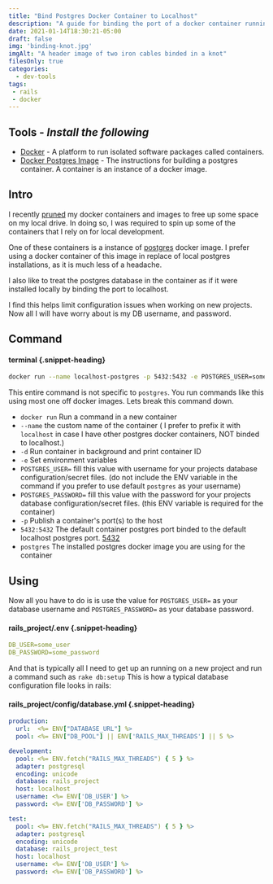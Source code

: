 ```yaml
---
title: "Bind Postgres Docker Container to Localhost"
description: "A guide for binding the port of a docker container running postgres to localhost"
date: 2021-01-14T18:30:21-05:00
draft: false
img: 'binding-knot.jpg'
imgAlt: "A header image of two iron cables binded in a knot"
filesOnly: true
categories:
  - dev-tools
tags:
 - rails
 - docker
---
```


## Tools - *Install the following*
- [Docker](https://www.docker.com/) - A platform to run isolated software packages called containers.
- [Docker Postgres Image](https://hub.docker.com/_/postgres) - The instructions for building a postgres container. A container is an instance of a docker image.

Intro
----------------------

I recently
[pruned](https://www.digitalocean.com/community/tutorials/how-to-remove-docker-images-containers-and-volumes)
my docker containers and images to free up some space on my local drive. In
doing so, I was required to spin up some of the containers that I rely on for
local development.

One of these containers is a instance of [postgres](https://hub.docker.com/_/postgres) docker
image. I prefer using a docker container of this image in replace of local postgres installations, as
it is much less of a headache.

I also like to treat the postgres database in the container as if it were installed
locally by binding the port to localhost.

I find this helps limit configuration issues when working on new projects.
Now all I will have worry about is my DB username, and password.

Command
----------------------

#### terminal {.snippet-heading}
```bash
docker run --name localhost-postgres -p 5432:5432 -e POSTGRES_USER=some_user POSTGRES_PASSWORD=some_password -d postgres
```
This entire command is not specific to `postgres`.  You run commands like this using most one off docker images.
Lets break this command down.

- `docker run` Run a command in a new container
- `--name` the custom name of the container ( I prefer to prefix it with `localhost` in case I have other postgres docker containers, NOT binded to localhost.)
- `-d` Run container in background and print container ID
- `-e` Set environment variables
- `POSTGRES_USER=` fill this value with username for your projects database configuration/secret files. (do not include the ENV variable in the command if you prefer to use default `postgres` as your username)
- `POSTGRES_PASSWORD=` fill this value with the password for your projects database configuration/secret files. (this ENV variable is required for the container)
- `-p` Publish a container's port(s) to the host
- `5432:5432` The default container postgres port binded to the default localhost postgres port.  [5432](https://www.adminsub.net/tcp-udp-port-finder/5432)
- `postgres` The installed postgres docker image you are using for the container


Using
-------------

Now all you have to do is is use the value for `POSTGRES_USER=` as your database username and `POSTGRES_PASSWORD=` as your database password.

#### rails_project/.env {.snippet-heading}
```yml
DB_USER=some_user
DB_PASSWORD=some_password
```

And that is typically all I need to get up an running on a new project and run a command such as `rake db:setup`
This is how a typical database configuration file looks in rails:

#### rails_project/config/database.yml {.snippet-heading}
```yml
production:
  url:  <%= ENV["DATABASE_URL"] %>
  pool: <%= ENV["DB_POOL"] || ENV['RAILS_MAX_THREADS'] || 5 %>

development:
  pool: <%= ENV.fetch("RAILS_MAX_THREADS") { 5 } %>
  adapter: postgresql
  encoding: unicode
  database: rails_project
  host: localhost
  username: <%= ENV['DB_USER'] %>
  password: <%= ENV['DB_PASSWORD'] %>

test:
  pool: <%= ENV.fetch("RAILS_MAX_THREADS") { 5 } %>
  adapter: postgresql
  encoding: unicode
  database: rails_project_test
  host: localhost
  username: <%= ENV['DB_USER'] %>
  password: <%= ENV['DB_PASSWORD'] %>
```
